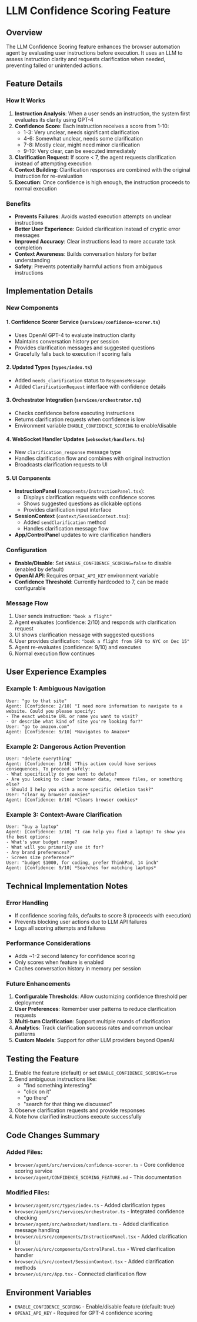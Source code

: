 # LLM Confidence Scoring Feature

## Overview
The LLM Confidence Scoring feature enhances the browser automation agent by evaluating user instructions before execution. It uses an LLM to assess instruction clarity and requests clarification when needed, preventing failed or unintended actions.

## Feature Details

### How It Works
1. **Instruction Analysis**: When a user sends an instruction, the system first evaluates its clarity using GPT-4
2. **Confidence Score**: Each instruction receives a score from 1-10:
   - 1-3: Very unclear, needs significant clarification
   - 4-6: Somewhat unclear, needs some clarification  
   - 7-8: Mostly clear, might need minor clarification
   - 9-10: Very clear, can be executed immediately
3. **Clarification Request**: If score < 7, the agent requests clarification instead of attempting execution
4. **Context Building**: Clarification responses are combined with the original instruction for re-evaluation
5. **Execution**: Once confidence is high enough, the instruction proceeds to normal execution

### Benefits
- **Prevents Failures**: Avoids wasted execution attempts on unclear instructions
- **Better User Experience**: Guided clarification instead of cryptic error messages
- **Improved Accuracy**: Clear instructions lead to more accurate task completion
- **Context Awareness**: Builds conversation history for better understanding
- **Safety**: Prevents potentially harmful actions from ambiguous instructions

## Implementation Details

### New Components

#### 1. **Confidence Scorer Service** (`services/confidence-scorer.ts`)
- Uses OpenAI GPT-4 to evaluate instruction clarity
- Maintains conversation history per session
- Provides clarification messages and suggested questions
- Gracefully falls back to execution if scoring fails

#### 2. **Updated Types** (`types/index.ts`)
- Added `needs_clarification` status to `ResponseMessage`
- Added `ClarificationRequest` interface with confidence details

#### 3. **Orchestrator Integration** (`services/orchestrator.ts`)
- Checks confidence before executing instructions
- Returns clarification requests when confidence is low
- Environment variable `ENABLE_CONFIDENCE_SCORING` to enable/disable

#### 4. **WebSocket Handler Updates** (`websocket/handlers.ts`)
- New `clarification_response` message type
- Handles clarification flow and combines with original instruction
- Broadcasts clarification requests to UI

#### 5. **UI Components** 
- **InstructionPanel** (`components/InstructionPanel.tsx`):
  - Displays clarification requests with confidence scores
  - Shows suggested questions as clickable options
  - Provides clarification input interface
- **SessionContext** (`context/SessionContext.tsx`):
  - Added `sendClarification` method
  - Handles clarification message flow
- **App/ControlPanel** updates to wire clarification handlers

### Configuration
- **Enable/Disable**: Set `ENABLE_CONFIDENCE_SCORING=false` to disable (enabled by default)
- **OpenAI API**: Requires `OPENAI_API_KEY` environment variable
- **Confidence Threshold**: Currently hardcoded to 7, can be made configurable

### Message Flow

1. User sends instruction: `"book a flight"`
2. Agent evaluates (confidence: 2/10) and responds with clarification request
3. UI shows clarification message with suggested questions
4. User provides clarification: `"book a flight from SFO to NYC on Dec 15"`
5. Agent re-evaluates (confidence: 9/10) and executes
6. Normal execution flow continues

## User Experience Examples

### Example 1: Ambiguous Navigation
```
User: "go to that site"
Agent: [Confidence: 2/10] "I need more information to navigate to a website. Could you please specify:
- The exact website URL or name you want to visit?
- Or describe what kind of site you're looking for?"
User: "go to amazon.com"
Agent: [Confidence: 9/10] *Navigates to Amazon*
```

### Example 2: Dangerous Action Prevention
```
User: "delete everything"
Agent: [Confidence: 3/10] "This action could have serious consequences. To proceed safely:
- What specifically do you want to delete?
- Are you looking to clear browser data, remove files, or something else?
- Should I help you with a more specific deletion task?"
User: "clear my browser cookies"
Agent: [Confidence: 8/10] *Clears browser cookies*
```

### Example 3: Context-Aware Clarification
```
User: "buy a laptop"
Agent: [Confidence: 3/10] "I can help you find a laptop! To show you the best options:
- What's your budget range?
- What will you primarily use it for?
- Any brand preferences?
- Screen size preference?"
User: "budget $1000, for coding, prefer ThinkPad, 14 inch"
Agent: [Confidence: 9/10] *Searches for matching laptops*
```

## Technical Implementation Notes

### Error Handling
- If confidence scoring fails, defaults to score 8 (proceeds with execution)
- Prevents blocking user actions due to LLM API failures
- Logs all scoring attempts and failures

### Performance Considerations
- Adds ~1-2 second latency for confidence scoring
- Only scores when feature is enabled
- Caches conversation history in memory per session

### Future Enhancements
1. **Configurable Thresholds**: Allow customizing confidence threshold per deployment
2. **User Preferences**: Remember user patterns to reduce clarification requests
3. **Multi-turn Clarification**: Support multiple rounds of clarification
4. **Analytics**: Track clarification success rates and common unclear patterns
5. **Custom Models**: Support for other LLM providers beyond OpenAI

## Testing the Feature

1. Enable the feature (default) or set `ENABLE_CONFIDENCE_SCORING=true`
2. Send ambiguous instructions like:
   - "find something interesting"
   - "click on it"
   - "go there"
   - "search for that thing we discussed"
3. Observe clarification requests and provide responses
4. Note how clarified instructions execute successfully

## Code Changes Summary

### Added Files:
- `browser/agent/src/services/confidence-scorer.ts` - Core confidence scoring service
- `browser/agent/CONFIDENCE_SCORING_FEATURE.md` - This documentation

### Modified Files:
- `browser/agent/src/types/index.ts` - Added clarification types
- `browser/agent/src/services/orchestrator.ts` - Integrated confidence checking
- `browser/agent/src/websocket/handlers.ts` - Added clarification message handling
- `browser/ui/src/components/InstructionPanel.tsx` - Added clarification UI
- `browser/ui/src/components/ControlPanel.tsx` - Wired clarification handler
- `browser/ui/src/context/SessionContext.tsx` - Added clarification methods
- `browser/ui/src/App.tsx` - Connected clarification flow

## Environment Variables
- `ENABLE_CONFIDENCE_SCORING` - Enable/disable feature (default: true)
- `OPENAI_API_KEY` - Required for GPT-4 confidence scoring 